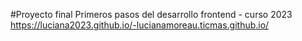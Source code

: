 
#Proyecto final Primeros pasos del desarrollo frontend - curso 2023
https://luciana2023.github.io/-lucianamoreau.ticmas.github.io/
